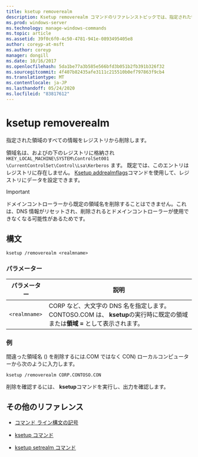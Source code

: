 ```yaml
---
title: ksetup removerealm
description: Ksetup removerealm コマンドのリファレンストピックでは、指定された領域のすべての情報をレジストリから削除します。
ms.prod: windows-server
ms.technology: manage-windows-commands
ms.topic: article
ms.assetid: 39f0c6f0-4c50-4781-941e-0893495405e8
author: coreyp-at-msft
ms.author: coreyp
manager: dongill
ms.date: 10/16/2017
ms.openlocfilehash: 5da1be77a3b585e566bfd3b051b2fb391b326f32
ms.sourcegitcommit: 4f407b82435afe3111c215510b0ef797863f9cb4
ms.translationtype: MT
ms.contentlocale: ja-JP
ms.lasthandoff: 05/24/2020
ms.locfileid: "83817612"
---
```

# <a name="ksetup-removerealm"></a>ksetup removerealm

指定された領域のすべての情報をレジストリから削除します。

領域名は、およびの下のレジストリに格納され `HKEY_LOCAL_MACHINE\SYSTEM\ControlSet001` `\CurrentControlSet\Control\Lsa\Kerberos` ます。 既定では、このエントリはレジストリに存在しません。 [Ksetup addrealmflags](ksetup-addrealmflags.md)コマンドを使用して、レジストリにデータを設定できます。

> [!IMPORTANT]
> ドメインコントローラーから既定の領域名を削除することはできません。これは、DNS 情報がリセットされ、削除されるとドメインコントローラーが使用できなくなる可能性があるためです。

## <a name="syntax"></a>構文

```
ksetup /removerealm <realmname>
```
### <a name="parameters"></a>パラメーター

| パラメーター | 説明 |
| --------- | ----------- |
| `<realmname>` | CORP など、大文字の DNS 名を指定します。CONTOSO.COM は、 **ksetup**の実行時に既定の領域または**領域 =** として表示されます。 |

### <a name="examples"></a>例

間違った領域名 () を削除するには.COM ではなく CON) ローカルコンピューターから次のように入力します。
```
ksetup /removerealm CORP.CONTOSO.CON
```

削除を確認するには、 **ksetup**コマンドを実行し、出力を確認します。

## <a name="additional-references"></a>その他のリファレンス

- [コマンド ライン構文の記号](command-line-syntax-key.md)

- [ksetup コマンド](ksetup.md)

- [ksetup setrealm コマンド](ksetup-setrealm.md)
